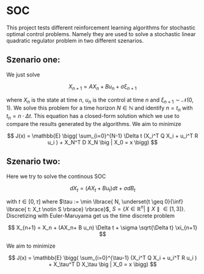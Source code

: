 # SOC

This project tests different reinforcement learning algorithms for stochastic optimal control problems. Namely they are used to solve a stochastic linear quadratic regulator problem in two different szenarios.
## Szenario one: 
We just solve

$$
X_{n+1} = AX_n+ B u_n+  \sigma \xi_{n+1}
$$

where $X_n$ is the state at time $n$, $u_n$ is the control at time $n$ and $\xi_{n+1} \sim \mathcal{N}(0,1)$. We solve this problem for a time horizon $N \in \mathbb{N}$ and identify $n = t_n$
with $t_n = n \cdot  \Delta t$. This  equation has a closed-form solution which we use to compare the results generated by the algorithms.
We aim to minimize

$$
J(x) = \mathbb{E} \bigg( \sum_{i=0}^{N-1} \Delta t (X_i^T Q X_i + u_i^T R u_i ) + X_N^T D X_N \big | X_0 = x \bigg)
$$
## Szenario two:

Here we try to solve the continous SOC

$$
d X_t = (A X_t + Bu_t)dt + \sigma dB_t
$$

with $t \in [0, \tau]$ where $\tau := \min \lbrace{ N, \underset{t \geq 0}{\inf} \lbrace{ t: X_t \notin S \rbrace} \rbrace}$,  $S = \lbrace{ X \in \mathbb{R}^n | \parallel X \parallel \in [1,3] \rbrace}$.
Discretizing with Euler-Maruyama get us the time discrete problem

$$
X_{n+1} =  X_n + (AX_n+ B u_n) \Delta t +  \sigma \sqrt{\Delta t} \xi_{n+1}
$$

We aim to minimize

$$
J(x) = \mathbb{E} \bigg( \sum_{i=0}^{\tau-1} (X_i^T Q X_i + u_i^T R u_i ) + X_\tau^T D X_\tau \big | X_0 = x \bigg)
$$
